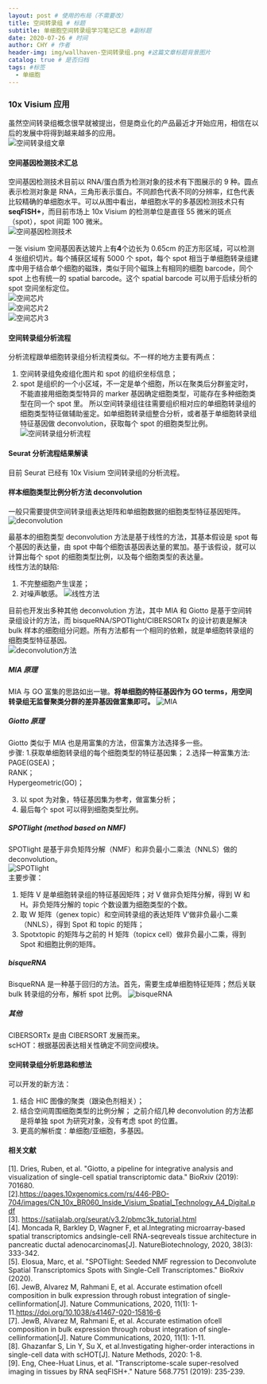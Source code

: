 ```yaml
---
layout: post # 使用的布局（不需要改）
title: 空间转录组 # 标题
subtitle: 单细胞空间转录组学习笔记汇总 #副标题
date: 2020-07-26 # 时间
author: CHY # 作者
header-img: img/wallhaven-空间转录组.png #这篇文章标题背景图片
catalog: true # 是否归档
tags: #标签
  - 单细胞
---
```


### 10x Visium 应用

虽然空间转录组概念很早就被提出，但是商业化的产品最近才开始应用，相信在以后的发展中将得到越来越多的应用。<br>
![空间转录组文章](https://github.com/chenhongyubio/chenhongyubio.github.io/raw/master/img/空间转录组图片/空间转录组文章.jpg)<br>

#### 空间基因检测技术汇总

空间基因检测技术目前以 RNA/蛋白质为检测对象的技术有下图展示的 9 种。圆点表示检测对象是 RNA，三角形表示蛋白。不同颜色代表不同的分辨率，红色代表比较精确的单细胞水平。可以从图中看出，单细胞水平的多基因检测技术只有**seqFISH+**，而目前市场上 10x Visium 的检测单位是直径 55 微米的斑点（spot），spot 间距 100 微米。<br>
![空间基因检测技术](https://github.com/chenhongyubio/chenhongyubio.github.io/raw/master/img/空间转录组图片/空间基因检测技术.png)<br>

一张 visium 空间基因表达玻片上有**4**个边长为 0.65cm 的正方形区域，可以检测 4 张组织切片。每个捕获区域有 5000 个 spot，每个 spot 相当于单细胞转录组建库中用于结合单个细胞的磁珠，类似于同个磁珠上有相同的细胞 barcode，同个 spot 上也有统一的 spatial barcode。这个 spatial barcode 可以用于后续分析的 spot 空间坐标定位。<br>
![空间芯片](https://github.com/chenhongyubio/chenhongyubio.github.io/raw/master/img/空间转录组图片/空间芯片.png)<br>
![空间芯片2](https://github.com/chenhongyubio/chenhongyubio.github.io/raw/master/img/空间转录组图片/空间芯片2.png)<br>
![空间芯片3](https://github.com/chenhongyubio/chenhongyubio.github.io/raw/master/img/空间转录组图片/空间芯片3.png)<br>

#### 空间转录组分析流程

分析流程跟单细胞转录组分析流程类似。不一样的地方主要有两点：

1. 空间转录组免疫组化图片和 spot 的组织坐标信息；
2. spot 是组织的一个小区域，不一定是单个细胞，所以在聚类后分群鉴定时，不能直接用细胞类型特异的 marker 基因确定细胞类型，可能存在多种细胞类型在同一个 spot 里。
   所以空间转录组往往需要组织相对应的单细胞转录组的细胞类型特征做辅助鉴定。如单细胞转录组整合分析，或者基于单细胞转录组特征基因做 deconvolution，获取每个 spot 的细胞类型比例。<br>
   ![空间转录组分析流程](https://github.com/chenhongyubio/chenhongyubio.github.io/raw/master/img/空间转录组图片/空间转录组分析流程.png)<br>

#### Seurat 分析流程结果解读

目前 Seurat 已经有 10x Visium 空间转录组的分析流程。<br>

#### 样本细胞类型比例分析方法 deconvolution

一般只需要提供空间转录组表达矩阵和单细胞数据的细胞类型特征基因矩阵。<br>
![deconvolution](https://github.com/chenhongyubio/chenhongyubio.github.io/raw/master/img/空间转录组图片/deconvolution.png)<br>

最基本的细胞类型 deconvolution 方法是基于线性的方法，其基本假设是 spot 每个基因的表达量，由 spot 中每个细胞该基因表达量的累加。基于该假设，就可以计算出每个 spot 的细胞类型比例，以及每个细胞类型的表达量。<br>
线性方法的缺陷:

1. 不完整细胞产生误差；
2. 对噪声敏感。
   ![线性方法](https://github.com/chenhongyubio/chenhongyubio.github.io/raw/master/img/空间转录组图片/线性方法.png)<br>

目前也开发出多种其他 deconvolution 方法，其中 MIA 和 Giotto 是基于空间转录组设计的方法，而 bisqueRNA/SPOTlight/CIBERSORTx 的设计初衷是解决 bulk 样本的细胞组分问题。所有方法都有一个相同的依赖，就是单细胞转录组的细胞类型特征基因。<br>
![deconvolution方法](https://github.com/chenhongyubio/chenhongyubio.github.io/raw/master/img/空间转录组图片/deconvolution方法.png)<br>

##### MIA 原理

MIA 与 GO 富集的思路如出一辙。**将单细胞的特征基因作为 GO terms，用空间转录组无监督聚类分群的差异基因做富集即可。**
![MIA](https://github.com/chenhongyubio/chenhongyubio.github.io/raw/master/img/空间转录组图片/MIA.png)<br>

##### Giotto 原理

Giotto 类似于 MIA 也是用富集的方法，但富集方法选择多一些。<br>
步骤: 1.获取单细胞转录组的每个细胞类型的特征基因集； 2.选择一种富集方法:
PAGE(GSEA)；<br>
RANK；<br>
Hypergeometric(GO)；<br>

3. 以 spot 为对象，特征基因集为参考，做富集分析；
4. 最后每个 spot 可以得到细胞类型比例。

##### SPOTlight (method based on NMF)

SPOTlight 是基于非负矩阵分解（NMF）和非负最小二乘法（NNLS）做的 deconvolution。<br>
![SPOTlight](https://github.com/chenhongyubio/chenhongyubio.github.io/raw/master/img/空间转录组图片/SPOTlight.png)<br>
主要步骤：

1. 矩阵 V 是单细胞转录组的特征基因矩阵；对 V 做非负矩阵分解，得到 W 和 H。非负矩阵分解的 topic 个数设置为细胞类型的个数。
2. 取 W 矩阵（genex topic）和空间转录组的表达矩阵 V’做非负最小二乘（NNLS），得到 Spot 和 topic 的矩阵；
3. Spotxtopic 的矩阵与之前的 H 矩阵（topicx cell）做非负最小二乘，得到 Spot 和细胞比例的矩阵。

##### bisqueRNA

BisqueRNA 是一种基于回归的方法。首先，需要生成单细胞特征矩阵；然后关联 bulk 转录组的分布，解析 spot 比例。
![bisqueRNA](https://github.com/chenhongyubio/chenhongyubio.github.io/raw/master/img/空间转录组图片/bisqueRNA.png)<br>

##### 其他

CIBERSORTx 是由 CIBERSORT 发展而来。<br>
scHOT：根据基因表达相关性确定不同空间模块。<br>

#### 空间转录组分析思路和想法

可以开发的新方法：

1. 结合 HIC 图像的聚类（跟染色剂相关）；
2. 结合空间周围细胞类型的比例分解；
   之前介绍几种 deconvolution 的方法都是将单独 spot 为研究对象，没有考虑 spot 的位置。<br>
3. 更高的解析度：单细胞/亚细胞，多基因。

#### 相关文献

[1]. Dries, Ruben, et al. "Giotto, a pipeline for integrative analysis and visualization of single-cell spatial transcriptomic data." BioRxiv (2019): 701680.<br>
[2].https://pages.10xgenomics.com/rs/446-PBO-704/images/CN_10x_BR060_Inside_Visium_Spatial_Technology_A4_Digital.pdf<br>
[3]. https://satijalab.org/seurat/v3.2/pbmc3k_tutorial.html<br>
[4]. Moncada R, Barkley D, Wagner F, et al.Integrating microarray-based spatial transcriptomics andsingle-cell RNA-seqreveals tissue architecture in pancreatic ductal adenocarcinomas[J]. NatureBiotechnology, 2020, 38(3): 333-342.<br>
[5]. Elosua, Marc, et al. "SPOTlight: Seeded NMF regression to Deconvolute Spatial Transcriptomics Spots with Single-Cell Transcriptomes." BioRxiv (2020).<br>
[6]. JewB, Alvarez M, Rahmani E, et al. Accurate estimation ofcell composition in bulk expression through robust integration of single-cellinformation[J]. Nature Communications, 2020, 11(1): 1-11.https://doi.org/10.1038/s41467-020-15816-6<br>
[7]. JewB, Alvarez M, Rahmani E, et al. Accurate estimation ofcell composition in bulk expression through robust integration of single-cellinformation[J]. Nature Communications, 2020, 11(1): 1-11.<br>
[8]. Ghazanfar S, Lin Y, Su X, et al.Investigating higher-order interactions in single-cell data with scHOT[J]. Nature Methods, 2020: 1-8.<br>
[9]. Eng, Chee-Huat Linus, et al. "Transcriptome-scale super-resolved imaging in tissues by RNA seqFISH+." Nature 568.7751 (2019): 235-239.<br>
